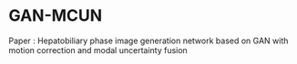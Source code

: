 # GAN-MCUN
Paper : Hepatobiliary phase image generation network based on GAN with motion correction and modal uncertainty fusion

